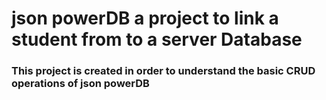 # json powerDB a project to link a student from to a server Database
### This project is created in order to understand the basic CRUD operations of json powerDB
#####
